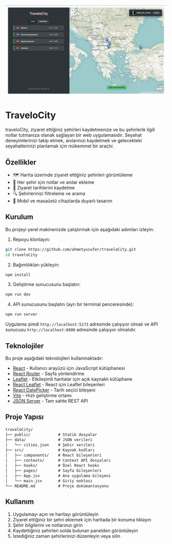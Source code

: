 ![Promotional image](src/assets/traveloCity.png)

# TraveloCity

traveloCity, ziyaret ettiğiniz şehirleri kaydetmenize ve bu şehirlerle ilgili notlar tutmanıza olanak sağlayan bir web uygulamasıdır. Seyahat deneyimlerinizi takip etmek, anılarınızı kaydetmek ve gelecekteki seyahatlerinizi planlamak için mükemmel bir araçtır.

## Özellikler

- 🗺️ Harita üzerinde ziyaret ettiğiniz şehirleri görüntüleme
- 📝 Her şehir için notlar ve anılar ekleme
- 📅 Ziyaret tarihlerini kaydetme
- 🔍 Şehirlerinizi filtreleme ve arama
- 📱 Mobil ve masaüstü cihazlarda duyarlı tasarım

## Kurulum

Bu projeyi yerel makinenizde çalıştırmak için aşağıdaki adımları izleyin:

1. Repoyu klonlayın:
```bash
git clone https://github.com/ahmetyusufer/traveloCity.git
cd traveloCity
```

2. Bağımlılıkları yükleyin:
```bash
npm install
```

3. Geliştirme sunucusunu başlatın:
```bash
npm run dev
```

4. API sunucusunu başlatın (ayrı bir terminal penceresinde):
```bash
npm run server
```

Uygulama şimdi `http://localhost:5173` adresinde çalışıyor olmalı ve API sunucusu `http://localhost:8000` adresinde çalışıyor olmalıdır.

## Teknolojiler

Bu proje aşağıdaki teknolojileri kullanmaktadır:

- [React](https://react.dev/) - Kullanıcı arayüzü için JavaScript kütüphanesi
- [React Router](https://reactrouter.com/) - Sayfa yönlendirme
- [Leaflet](https://leafletjs.com/) - Etkileşimli haritalar için açık kaynaklı kütüphane
- [React Leaflet](https://react-leaflet.js.org/) - React için Leaflet bileşenleri
- [React DatePicker](https://reactdatepicker.com/) - Tarih seçici bileşeni
- [Vite](https://vitejs.dev/) - Hızlı geliştirme ortamı
- [JSON Server](https://github.com/typicode/json-server) - Tam sahte REST API

## Proje Yapısı

```
traveloCity/
├── public/            # Statik dosyalar
├── data/              # JSON verileri
│   └── cities.json    # Şehir verileri
├── src/               # Kaynak kodları
│   ├── components/    # React bileşenleri
│   ├── contexts/      # Context API dosyaları
│   ├── hooks/         # Özel React hooks
│   ├── pages/         # Sayfa bileşenleri
│   ├── App.jsx        # Ana uygulama bileşeni
│   └── main.jsx       # Giriş noktası
└── README.md          # Proje dokümantasyonu
```

## Kullanım

1. Uygulamayı açın ve haritayı görüntüleyin
2. Ziyaret ettiğiniz bir şehri eklemek için haritada bir konuma tıklayın
3. Şehir bilgilerini ve notlarınızı girin
4. Kaydettiğiniz şehirleri solda bulunan panelden görüntüleyin
5. İstediğiniz zaman şehirlerinizi düzenleyin veya silin
